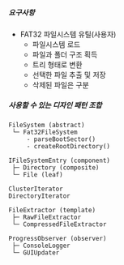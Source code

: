 ##### 요구사항
- FAT32 파일시스템 유틸(사용자)
	- 파일시스템 로드
	- 파일과 폴더 구조 획득
	- 트리 형태로 변환
	- 선택한 파일 추출 및 저장
	- 삭제된 파일은 구분


##### 사용할 수 있는 디자인 패턴 조합
```
FileSystem (abstract)
 └─ Fat32FileSystem
     - parseBootSector()
     - createRootDirectory()

IFileSystemEntry (component)
 ├─ Directory (composite)
 └─ File (leaf)

ClusterIterator
DirectoryIterator

FileExtractor (template)
 ├─ RawFileExtractor
 └─ CompressedFileExtractor

ProgressObserver (observer)
 ├─ ConsoleLogger
 └─ GUIUpdater
```
